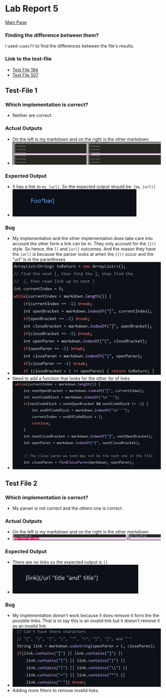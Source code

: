 # Lab Report 5
[Main Page](https://hsflores7.github.io/cse15l-lab-reports/index.html)

### Finding the difference between them?
I used `vimdiff` to find the differences between the file's results. 

### Link to the test-file
* [Test File 194](https://github.com/nidhidhamnani/markdown-parser/edit/main/test-files/194.md)
* [Test File 507](https://github.com/nidhidhamnani/markdown-parser/edit/main/test-files/507.md)

## Test-File 1
### Which implementation is correct?
* Neither are correct. 

### Actual Outputs
* On the left is my markdown and on the right is the other markdown
* ![194](report5-snips/vimdiff_194.png)

### Expected Output
* It has a link to `my_(url)`. So the expected output should be: `[my_(url)]`
* ![195](report5-snips/194md.png)

### Bug
* My implementation and the other implementation does take care into account the 
other form a link can be in. They only account for the `[]()` style. So hence,
the `[]` and `[url]` outcomes. And the reason they have the `[url]` is because 
the parser looks at when the `[]()` occur and the "url" is in the parantheses
* ![my fix](report5-snips/my-markdown_first-fix.png)
* Need to add a function that looks for the other for of links
* ![my fix](report5-snips/other-markdown_firsr-fix.png)



## Test File 2
### Which implementation is correct?
* My parser is not correct and the others one is correct.

### Actual Outputs
* On the left is my markdown and on the right is the other markdown
* ![507](report5-snips/vimdiff_507.png)

### Expected Output
* There are no links so the expected output is `[]`
* ![507](report5-snips/507md.png)

### Bug
* My implementation doesn't work because it does remove it form the the possible
links. That is to say this is an invalid link but it doesn't remove it as an 
invalid link.
* ![second fix](report5-snips/my-markdown_second-fix.png)
* Adding more filters to remove invalid links.

